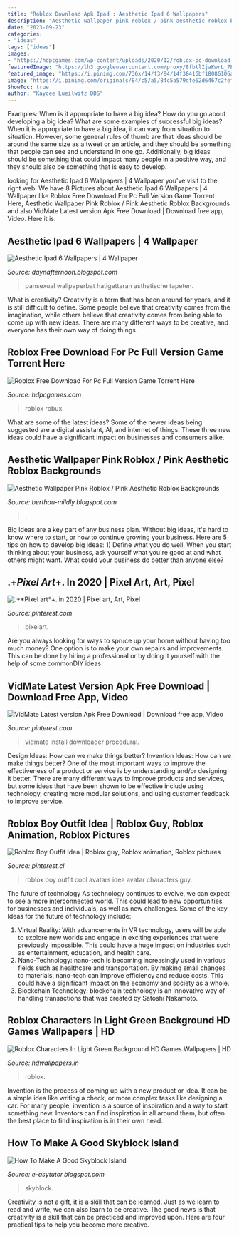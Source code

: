 ```yaml
---
title: "Roblox Download Apk Ipad : Aesthetic Ipad 6 Wallpapers"
description: "Aesthetic wallpaper pink roblox / pink aesthetic roblox backgrounds"
date: "2023-09-23"
categories:
- "ideas"
tags: ["ideas"]
images:
- "https://hdpcgames.com/wp-content/uploads/2020/12/roblox-pc-download-1024x617.jpg"
featuredImage: "https://lh3.googleusercontent.com/proxy/8fbtlIjaKwrL_7EkqLGx5egX9GTU40GvShoiTS9EiJ43Pabor14vEXD5OOIGc24JT0i9OzpZgcV_Dr9-QCWL4I173je4P4KBxBIzJ0CMHPw04XAyPJbXnKpMcix18O9nHxweBLc=w1200-h630-p-k-no-nu"
featured_image: "https://i.pinimg.com/736x/14/f3/84/14f38416bf18086106a100645d43190e.jpg"
image: "https://i.pinimg.com/originals/84/c5/a5/84c5a579dfe62d6467c2fef780fc39df.png"
ShowToc: true
author: "Kaycee Lueilwitz DDS"
---
```



Examples: When is it appropriate to have a big idea? How do you go about developing a big idea? What are some examples of successful big ideas?
When it is appropriate to have a big idea, it can vary from situation to situation. However, some general rules of thumb are that ideas should be around the same size as a tweet or an article, and they should be something that people can see and understand in one go. Additionally, big ideas should be something that could impact many people in a positive way, and they should also be something that is easy to develop.

	

		
looking for Aesthetic Ipad 6 Wallpapers | 4 Wallpaper you've visit to the right web. We have 8 Pictures about Aesthetic Ipad 6 Wallpapers | 4 Wallpaper like Roblox Free Download For Pc Full Version Game Torrent Here, Aesthetic Wallpaper Pink Roblox / Pink Aesthetic Roblox Backgrounds and also VidMate Latest version Apk Free Download | Download free app, Video. Here it is:
		
    
## Aesthetic Ipad 6 Wallpapers | 4 Wallpaper

<img loading=lazy src="https://i.pinimg.com/originals/84/c5/a5/84c5a579dfe62d6467c2fef780fc39df.png" onerror="this.onerror=null;this.src='https://tse4.mm.bing.net/th?id=OIP.GjEy0xeKiWQmtmZQ-GfWtgHaLH&amp;pid=15.1';" alt="Aesthetic Ipad 6 Wallpapers | 4 Wallpaper">

_Source: daynafternoon.blogspot.com_

>pansexual wallpaperbat hatigettaran asthetische tapeten. 

	

What is creativity?
Creativity is a term that has been around for years, and it is still difficult to define. Some people believe that creativity comes from the imagination, while others believe that creativity comes from being able to come up with new ideas. There are many different ways to be creative, and everyone has their own way of doing things.

    
## Roblox Free Download For Pc Full Version Game Torrent Here

<img loading=lazy src="https://hdpcgames.com/wp-content/uploads/2020/12/roblox-pc-download-1024x617.jpg" onerror="this.onerror=null;this.src='https://tse1.mm.bing.net/th?id=OIP.m9t5ryhdwScOSD7gm1xaDAHaEd&amp;pid=15.1';" alt="Roblox Free Download For Pc Full Version Game Torrent Here">

_Source: hdpcgames.com_

>roblox robux. 

	

What are some of the latest ideas?
Some of the newer ideas being suggested are a digital assistant, AI, and internet of things. These three new ideas could have a significant impact on businesses and consumers alike.

    
## Aesthetic Wallpaper Pink Roblox / Pink Aesthetic Roblox Backgrounds

<img loading=lazy src="https://lh3.googleusercontent.com/proxy/8fbtlIjaKwrL_7EkqLGx5egX9GTU40GvShoiTS9EiJ43Pabor14vEXD5OOIGc24JT0i9OzpZgcV_Dr9-QCWL4I173je4P4KBxBIzJ0CMHPw04XAyPJbXnKpMcix18O9nHxweBLc=w1200-h630-p-k-no-nu" onerror="this.onerror=null;this.src='https://tse2.mm.bing.net/th?id=OIP.k4PddMhroKxYp9-7OEqv-gHaGe&amp;pid=15.1';" alt="Aesthetic Wallpaper Pink Roblox / Pink Aesthetic Roblox Backgrounds">

_Source: berthau-mildly.blogspot.com_

>. 

	

Big Ideas are a key part of any business plan. Without big ideas, it's hard to know where to start, or how to continue growing your business. Here are 5 tips on how to develop big ideas: 1) Define what you do well. When you start thinking about your business, ask yourself what you're good at and what others might want. What could your business do better than anyone else?

    
## .+*Pixel Art*+. In 2020 | Pixel Art, Art, Pixel

<img loading=lazy src="https://i.pinimg.com/736x/29/58/6e/29586e788bce00966c2368bb82d2ab8a.jpg" onerror="this.onerror=null;this.src='https://tse3.mm.bing.net/th?id=OIP.vTCMb4C2-Og3Z-lIAAJJDAHaHd&amp;pid=15.1';" alt=".+*Pixel art*+. in 2020 | Pixel art, Art, Pixel">

_Source: pinterest.com_

>pixelart. 

	

Are you always looking for ways to spruce up your home without having too much money? One option is to make your own repairs and improvements. This can be done by hiring a professional or by doing it yourself with the help of some commonDIY ideas.

    
## VidMate Latest Version Apk Free Download | Download Free App, Video

<img loading=lazy src="https://i.pinimg.com/736x/14/f3/84/14f38416bf18086106a100645d43190e.jpg" onerror="this.onerror=null;this.src='https://tse2.mm.bing.net/th?id=OIP.yqDZjqx1Ud9phF5WkuL-_gHaFj&amp;pid=15.1';" alt="VidMate Latest version Apk Free Download | Download free app, Video">

_Source: pinterest.com_

>vidmate install downloader procedural. 

	

Design Ideas: How can we make things better?
Invention Ideas: How can we make things better?
One of the most important ways to improve the effectiveness of a product or service is by understanding and/or designing it better. There are many different ways to improve products and services, but some ideas that have been shown to be effective include using technology, creating more modular solutions, and using customer feedback to improve service.

    
## Roblox Boy Outfit Idea | Roblox Guy, Roblox Animation, Roblox Pictures

<img loading=lazy src="https://i.pinimg.com/originals/e6/78/41/e67841b8fd5d945cb828106f270bdd73.jpg" onerror="this.onerror=null;this.src='https://tse1.mm.bing.net/th?id=OIP.Q6FPcFXjaSrYjZGq5NXQ4QHaKY&amp;pid=15.1';" alt="Roblox Boy Outfit Idea | Roblox guy, Roblox animation, Roblox pictures">

_Source: pinterest.cl_

>roblox boy outfit cool avatars idea avatar characters guy. 

	

The future of technology
As technology continues to evolve, we can expect to see a more interconnected world. This could lead to new opportunities for businesses and individuals, as well as new challenges. Some of the key Ideas for the future of technology include: 
1. Virtual Reality: With advancements in VR technology, users will be able to explore new worlds and engage in exciting experiences that were previously impossible. This could have a huge impact on industries such as entertainment, education, and health care.
2. Nano-Technology: nano-tech is becoming increasingly used in various fields such as healthcare and transportation. By making small changes to materials, nano-tech can improve efficiency and reduce costs. This could have a significant impact on the economy and society as a whole. 
3. Blockchain Technology: blockchain technology is an innovative way of handling transactions that was created by Satoshi Nakamoto.

    
## Roblox Characters In Light Green Background HD Games Wallpapers | HD

<img loading=lazy src="https://www.hdwallpapers.in/download/roblox_characters_in_light_green_background_hd_games-1366x768.jpg" onerror="this.onerror=null;this.src='https://tse1.mm.bing.net/th?id=OIP.M1MeNK8xZuoWg5nOVjMTJQHaEK&amp;pid=15.1';" alt="Roblox Characters In Light Green Background HD Games Wallpapers | HD">

_Source: hdwallpapers.in_

>roblox. 

	

Invention is the process of coming up with a new product or idea. It can be a simple idea like writing a check, or more complex tasks like designing a car. For many people, invention is a source of inspiration and a way to start something new. Inventors can find inspiration in all around them, but often the best place to find inspiration is in their own head.

    
## How To Make A Good Skyblock Island

<img loading=lazy src="https://pbs.twimg.com/media/ECYafbDUwAAoFKy.jpg" onerror="this.onerror=null;this.src='https://tse3.mm.bing.net/th?id=OIP.ayL2b9G1dJgx6WEQN_pawwHaEF&amp;pid=15.1';" alt="How To Make A Good Skyblock Island">

_Source: e-asytutor.blogspot.com_

>skyblock. 

	

Creativity is not a gift, it is a skill that can be learned. Just as we learn to read and write, we can also learn to be creative. The good news is that creativity is a skill that can be practiced and improved upon. Here are four practical tips to help you become more creative.

